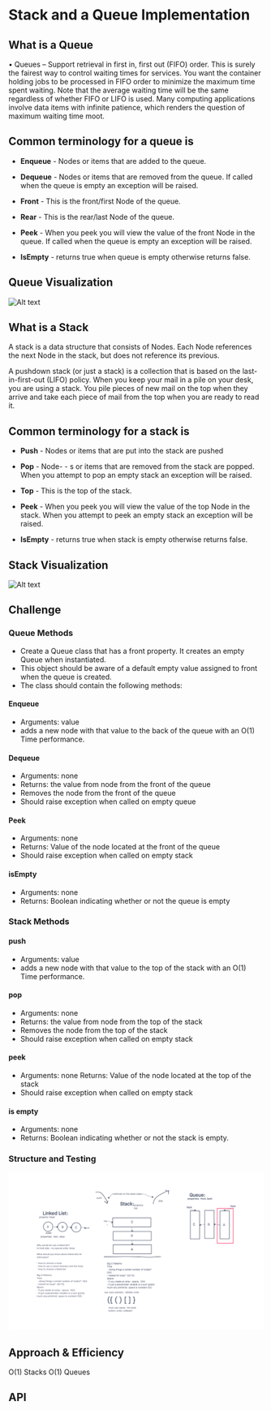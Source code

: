 # Stack and a Queue Implementation
<!-- Short summary or background information -->

## What is a Queue

• Queues – Support retrieval in first in, first out (FIFO) order. This is surely the fairest way to control waiting times for services. You want the container holding jobs to be processed in FIFO order to minimize the maximum time spent waiting. Note that the average waiting time will be the same regardless of whether FIFO or LIFO is used. Many computing applications involve data items with infinite patience, which renders the question of maximum waiting time moot.

## Common terminology for a queue is

- **Enqueue** - Nodes or items that are added to the queue.

- **Dequeue** - Nodes or items that are removed from the queue. If called when the queue is empty an exception will be raised.

- **Front** - This is the front/first Node of the queue.

- **Rear** - This is the rear/last Node of the queue.

- **Peek** - When you peek you will view the value of the front Node in the queue. If called when the queue is empty an exception will be raised.

- **IsEmpty** - returns true when queue is empty otherwise returns false.

## Queue Visualization

![Alt text](https://codefellows.github.io/common_curriculum/data_structures_and_algorithms/Code_401/class-10/resources/images/Queue.PNG)

## What is a Stack

A stack is a data structure that consists of Nodes. Each Node references the next Node in the stack, but does not reference its previous.

A pushdown stack (or just a stack) is a collection that is based on the last-in-first-out (LIFO) policy. When you keep your mail in a pile on your desk, you are using a stack. You pile pieces of new mail on the top when they arrive and take each piece of mail from the top when you are ready to read it.

## Common terminology for a stack is

- **Push** - Nodes or items that are put into the stack are pushed

- **Pop** - Node- - s or items that are removed from the stack are popped. When you attempt to pop an empty stack an exception will be raised.

- **Top** - This is the top of the stack.

- **Peek** - When you peek you will view the value of the top Node in the stack. When you attempt to peek an empty stack an exception will be raised.

- **IsEmpty** - returns true when stack is empty otherwise returns false.

## Stack Visualization

![Alt text](https://miro.medium.com/v2/resize%3Afit%3A1400/format%3Awebp/1%2A-EyTW6ktTIS2oY2ysa8VsQ.png)

## Challenge
<!-- Description of the challenge -->

### Queue Methods

- Create a Queue class that has a front property. It creates an empty Queue when instantiated.
- This object should be aware of a default empty value assigned to front when the queue is created.
- The class should contain the following methods:

#### Enqueue

- Arguments: value
- adds a new node with that value to the back of the queue with an O(1) Time performance.

#### Dequeue

- Arguments: none
- Returns: the value from node from the front of the queue
- Removes the node from the front of the queue
- Should raise exception when called on empty queue

#### Peek

- Arguments: none
- Returns: Value of the node located at the front of the queue
- Should raise exception when called on empty stack

#### isEmpty

- Arguments: none
- Returns: Boolean indicating whether or not the queue is empty

### Stack Methods

#### push

- Arguments: value
- adds a new node with that value to the top of the stack with an O(1) Time performance.

#### pop

- Arguments: none
- Returns: the value from node from the top of the stack
- Removes the node from the top of the stack
- Should raise exception when called on empty stack

#### peek

- Arguments: none
Returns: Value of the node located at the top of the stack
- Should raise exception when called on empty stack

#### is empty

- Arguments: none
- Returns: Boolean indicating whether or not the stack is empty.

### Structure and Testing

![Stack&Queue.png](./img/Stack%26Queue.png)

## Approach & Efficiency
<!-- What approach did you take? Why? What is the Big O space/time for this approach? -->
O(1) Stacks
O(1) Queues

## API
<!-- Description of each method publicly available to your Linked List -->
